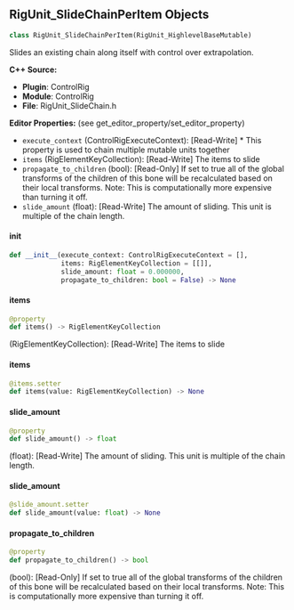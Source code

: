 ## RigUnit_SlideChainPerItem Objects

```python
class RigUnit_SlideChainPerItem(RigUnit_HighlevelBaseMutable)
```

Slides an existing chain along itself with control over extrapolation.

**C++ Source:**

- **Plugin**: ControlRig
- **Module**: ControlRig
- **File**: RigUnit_SlideChain.h

**Editor Properties:** (see get_editor_property/set_editor_property)

- ``execute_context`` (ControlRigExecuteContext):  [Read-Write] * This property is used to chain multiple mutable units together
- ``items`` (RigElementKeyCollection):  [Read-Write] The items to slide
- ``propagate_to_children`` (bool):  [Read-Only] If set to true all of the global transforms of the children
  of this bone will be recalculated based on their local transforms.
  Note: This is computationally more expensive than turning it off.
- ``slide_amount`` (float):  [Read-Write] The amount of sliding. This unit is multiple of the chain length.

<a id="unreal.RigUnit_SlideChainPerItem.__init__"></a>

#### __init__

```python
def __init__(execute_context: ControlRigExecuteContext = [],
             items: RigElementKeyCollection = [[]],
             slide_amount: float = 0.000000,
             propagate_to_children: bool = False) -> None
```

<a id="unreal.RigUnit_SlideChainPerItem.items"></a>

#### items

```python
@property
def items() -> RigElementKeyCollection
```

(RigElementKeyCollection):  [Read-Write] The items to slide

<a id="unreal.RigUnit_SlideChainPerItem.items"></a>

#### items

```python
@items.setter
def items(value: RigElementKeyCollection) -> None
```

<a id="unreal.RigUnit_SlideChainPerItem.slide_amount"></a>

#### slide_amount

```python
@property
def slide_amount() -> float
```

(float):  [Read-Write] The amount of sliding. This unit is multiple of the chain length.

<a id="unreal.RigUnit_SlideChainPerItem.slide_amount"></a>

#### slide_amount

```python
@slide_amount.setter
def slide_amount(value: float) -> None
```

<a id="unreal.RigUnit_SlideChainPerItem.propagate_to_children"></a>

#### propagate_to_children

```python
@property
def propagate_to_children() -> bool
```

(bool):  [Read-Only] If set to true all of the global transforms of the children
of this bone will be recalculated based on their local transforms.
Note: This is computationally more expensive than turning it off.

<a id="unreal.RigUnit_SlideChainItemArray"></a>
